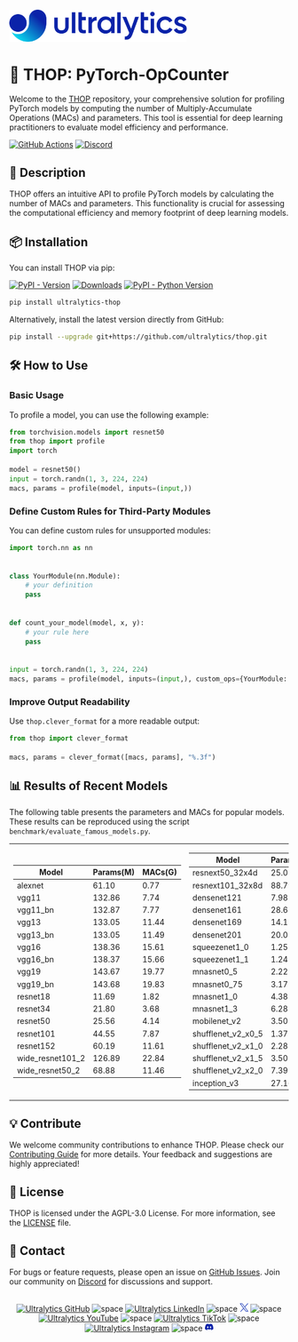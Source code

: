 <br>
<img src="https://raw.githubusercontent.com/ultralytics/assets/main/logo/Ultralytics_Logotype_Original.svg" width="320">

# 🚀 THOP: PyTorch-OpCounter

Welcome to the [THOP](https://github.com/ultralytics/thop) repository, your comprehensive solution for profiling PyTorch models by computing the number of Multiply-Accumulate Operations (MACs) and parameters. This tool is essential for deep learning practitioners to evaluate model efficiency and performance.

[![GitHub Actions](https://github.com/ultralytics/thop/actions/workflows/format.yml/badge.svg)](https://github.com/ultralytics/thop/actions/workflows/main.yml) <a href="https://ultralytics.com/discord"><img alt="Discord" src="https://img.shields.io/discord/1089800235347353640?logo=discord&logoColor=white&label=Discord&color=blue"></a>

## 📄 Description

THOP offers an intuitive API to profile PyTorch models by calculating the number of MACs and parameters. This functionality is crucial for assessing the computational efficiency and memory footprint of deep learning models.

## 📦 Installation

You can install THOP via pip:

[![PyPI - Version](https://img.shields.io/pypi/v/ultralytics-thop?logo=pypi&logoColor=white)](https://pypi.org/project/ultralytics-thop/) [![Downloads](https://static.pepy.tech/badge/ultralytics-thop)](https://pepy.tech/project/ultralytics-thop) [![PyPI - Python Version](https://img.shields.io/pypi/pyversions/ultralytics-thop?logo=python&logoColor=gold)](https://pypi.org/project/ultralytics-thop/)

```bash
pip install ultralytics-thop
```

Alternatively, install the latest version directly from GitHub:

```bash
pip install --upgrade git+https://github.com/ultralytics/thop.git
```

## 🛠 How to Use

### Basic Usage

To profile a model, you can use the following example:

```python
from torchvision.models import resnet50
from thop import profile
import torch

model = resnet50()
input = torch.randn(1, 3, 224, 224)
macs, params = profile(model, inputs=(input,))
```

### Define Custom Rules for Third-Party Modules

You can define custom rules for unsupported modules:

```python
import torch.nn as nn


class YourModule(nn.Module):
    # your definition
    pass


def count_your_model(model, x, y):
    # your rule here
    pass


input = torch.randn(1, 3, 224, 224)
macs, params = profile(model, inputs=(input,), custom_ops={YourModule: count_your_model})
```

### Improve Output Readability

Use `thop.clever_format` for a more readable output:

```python
from thop import clever_format

macs, params = clever_format([macs, params], "%.3f")
```

## 📊 Results of Recent Models

The following table presents the parameters and MACs for popular models. These results can be reproduced using the script `benchmark/evaluate_famous_models.py`.

<table align="center">
<tr>
<td>

| Model            | Params(M) | MACs(G) |
| ---------------- | --------- | ------- |
| alexnet          | 61.10     | 0.77    |
| vgg11            | 132.86    | 7.74    |
| vgg11_bn         | 132.87    | 7.77    |
| vgg13            | 133.05    | 11.44   |
| vgg13_bn         | 133.05    | 11.49   |
| vgg16            | 138.36    | 15.61   |
| vgg16_bn         | 138.37    | 15.66   |
| vgg19            | 143.67    | 19.77   |
| vgg19_bn         | 143.68    | 19.83   |
| resnet18         | 11.69     | 1.82    |
| resnet34         | 21.80     | 3.68    |
| resnet50         | 25.56     | 4.14    |
| resnet101        | 44.55     | 7.87    |
| resnet152        | 60.19     | 11.61   |
| wide_resnet101_2 | 126.89    | 22.84   |
| wide_resnet50_2  | 68.88     | 11.46   |

</td>
<td>

| Model              | Params(M) | MACs(G) |
| ------------------ | --------- | ------- |
| resnext50_32x4d    | 25.03     | 4.29    |
| resnext101_32x8d   | 88.79     | 16.54   |
| densenet121        | 7.98      | 2.90    |
| densenet161        | 28.68     | 7.85    |
| densenet169        | 14.15     | 3.44    |
| densenet201        | 20.01     | 4.39    |
| squeezenet1_0      | 1.25      | 0.82    |
| squeezenet1_1      | 1.24      | 0.35    |
| mnasnet0_5         | 2.22      | 0.14    |
| mnasnet0_75        | 3.17      | 0.24    |
| mnasnet1_0         | 4.38      | 0.34    |
| mnasnet1_3         | 6.28      | 0.53    |
| mobilenet_v2       | 3.50      | 0.33    |
| shufflenet_v2_x0_5 | 1.37      | 0.05    |
| shufflenet_v2_x1_0 | 2.28      | 0.15    |
| shufflenet_v2_x1_5 | 3.50      | 0.31    |
| shufflenet_v2_x2_0 | 7.39      | 0.60    |
| inception_v3       | 27.16     | 5.75    |

</td>
</tr>
</table>

## 💡 Contribute

We welcome community contributions to enhance THOP. Please check our [Contributing Guide](https://docs.ultralytics.com/help/contributing) for more details. Your feedback and suggestions are highly appreciated!

## 📄 License

THOP is licensed under the AGPL-3.0 License. For more information, see the [LICENSE](https://github.com/ultralytics/thop/blob/master/LICENSE) file.

## 📮 Contact

For bugs or feature requests, please open an issue on [GitHub Issues](https://github.com/ultralytics/thop/issues). Join our community on [Discord](https://ultralytics.com/discord) for discussions and support.

<br>
<div align="center">
  <a href="https://github.com/ultralytics"><img src="https://github.com/ultralytics/assets/raw/main/social/logo-social-github.png" width="3%" alt="Ultralytics GitHub"></a>
  <img src="https://github.com/ultralytics/assets/raw/main/social/logo-transparent.png" width="3%" alt="space">
  <a href="https://www.linkedin.com/company/ultralytics/"><img src="https://github.com/ultralytics/assets/raw/main/social/logo-social-linkedin.png" width="3%" alt="Ultralytics LinkedIn"></a>
  <img src="https://github.com/ultralytics/assets/raw/main/social/logo-transparent.png" width="3%" alt="space">
  <a href="https://twitter.com/ultralytics"><img src="https://github.com/ultralytics/assets/raw/main/social/logo-social-twitter.png" width="3%" alt="Ultralytics Twitter"></a>
  <img src="https://github.com/ultralytics/assets/raw/main/social/logo-transparent.png" width="3%" alt="space">
  <a href="https://youtube.com/ultralytics?sub_confirmation=1"><img src="https://github.com/ultralytics/assets/raw/main/social/logo-social-youtube.png" width="3%" alt="Ultralytics YouTube"></a>
  <img src="https://github.com/ultralytics/assets/raw/main/social/logo-transparent.png" width="3%" alt="space">
  <a href="https://www.tiktok.com/@ultralytics"><img src="https://github.com/ultralytics/assets/raw/main/social/logo-social-tiktok.png" width="3%" alt="Ultralytics TikTok"></a>
  <img src="https://github.com/ultralytics/assets/raw/main/social/logo-transparent.png" width="3%" alt="space">
  <a href="https://www.instagram.com/ultralytics/"><img src="https://github.com/ultralytics/assets/raw/main/social/logo-social-instagram.png" width="3%" alt="Ultralytics Instagram"></a>
  <img src="https://github.com/ultralytics/assets/raw/main/social/logo-transparent.png" width="3%" alt="space">
  <a href="https://ultralytics.com/discord"><img src="https://github.com/ultralytics/assets/raw/main/social/logo-social-discord.png" width="3%" alt="Ultralytics Discord"></a>
</div>
